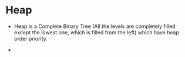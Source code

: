 # Heap

- Heap is a Complete Binary Tree (All the levels are completely filled except the lowest one, which is filled from the left) which have heap order priority.

- 

